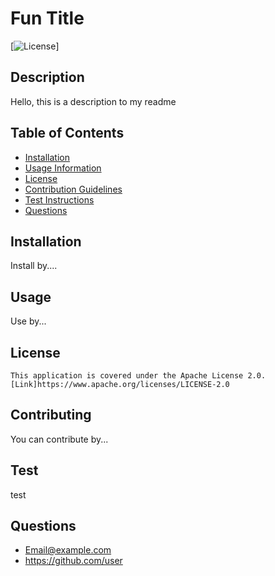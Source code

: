 
# Fun Title

[![License](https://img.shields.io/badge/License-Apache-blue.svg)]

## Description
Hello, this is a description to my readme

## Table of Contents

- [Installation](#installation)
- [Usage Information](#usage)
- [License](#license)
- [Contribution Guidelines](#contribution)
- [Test Instructions](#test)
- [Questions](#questions)

## Installation
Install by....

## Usage
Use by...

## License 
    This application is covered under the Apache License 2.0.  [Link]https://www.apache.org/licenses/LICENSE-2.0

## Contributing
You can contribute by...

## Test
test

## Questions
- Email@example.com
- https://github.com/user
